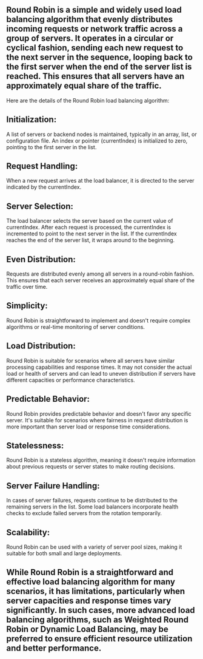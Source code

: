 ## Round Robin is a simple and widely used load balancing algorithm that evenly distributes incoming requests or network traffic across a group of servers. It operates in a circular or cyclical fashion, sending each new request to the next server in the sequence, looping back to the first server when the end of the server list is reached. This ensures that all servers have an approximately equal share of the traffic.

Here are the details of the Round Robin load balancing algorithm:

## Initialization:

A list of servers or backend nodes is maintained, typically in an array, list, or configuration file.
An index or pointer (currentIndex) is initialized to zero, pointing to the first server in the list.
## Request Handling:

When a new request arrives at the load balancer, it is directed to the server indicated by the currentIndex.
## Server Selection:

The load balancer selects the server based on the current value of currentIndex.
After each request is processed, the currentIndex is incremented to point to the next server in the list.
If the currentIndex reaches the end of the server list, it wraps around to the beginning.
## Even Distribution:

Requests are distributed evenly among all servers in a round-robin fashion.
This ensures that each server receives an approximately equal share of the traffic over time.
## Simplicity:

Round Robin is straightforward to implement and doesn't require complex algorithms or real-time monitoring of server conditions.
## Load Distribution:

Round Robin is suitable for scenarios where all servers have similar processing capabilities and response times.
It may not consider the actual load or health of servers and can lead to uneven distribution if servers have different capacities or performance characteristics.
## Predictable Behavior:

Round Robin provides predictable behavior and doesn't favor any specific server.
It's suitable for scenarios where fairness in request distribution is more important than server load or response time considerations.
## Statelessness:

Round Robin is a stateless algorithm, meaning it doesn't require information about previous requests or server states to make routing decisions.
## Server Failure Handling:

In cases of server failures, requests continue to be distributed to the remaining servers in the list.
Some load balancers incorporate health checks to exclude failed servers from the rotation temporarily.
## Scalability:

Round Robin can be used with a variety of server pool sizes, making it suitable for both small and large deployments.
## While Round Robin is a straightforward and effective load balancing algorithm for many scenarios, it has limitations, particularly when server capacities and response times vary significantly. In such cases, more advanced load balancing algorithms, such as Weighted Round Robin or Dynamic Load Balancing, may be preferred to ensure efficient resource utilization and better performance.






